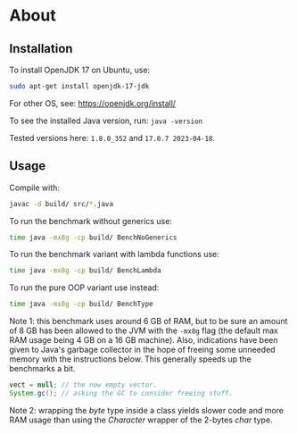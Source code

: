 # About


## Installation

To install OpenJDK 17 on Ubuntu, use:

```sh
sudo apt-get install openjdk-17-jdk
```

For other OS, see: <https://openjdk.org/install/>

To see the installed Java version, run: ``` java -version ```

Tested versions here: ``` 1.8.0_352 ``` and ``` 17.0.7 2023-04-18 ```.


## Usage

Compile with:

```sh
javac -d build/ src/*.java
```

To run the benchmark without generics use:

```sh
time java -mx8g -cp build/ BenchNoGenerics
```

To run the benchmark variant with lambda functions use:

```sh
time java -mx8g -cp build/ BenchLambda
```

To run the pure OOP variant use instead:

```sh
time java -mx8g -cp build/ BenchType
```

Note 1: this benchmark uses around 6 GB of RAM, but to be sure an amount of 8 GB has been allowed to the JVM with the ``` -mx8g ``` flag (the default max RAM usage being 4 GB on a 16 GB machine). Also, indications have been given to Java's garbage collector in the hope of freeing some unneeded memory with the instructions below. This generally speeds up the benchmarks a bit.

```java
vect = null; // the now empty vector.
System.gc(); // asking the GC to consider freeing stuff.
```

Note 2: wrapping the *byte* type inside a class yields slower code and more RAM usage than using the *Character* wrapper of the 2-bytes *char* type.
